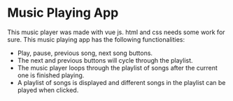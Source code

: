 # Music Playing App
This music player was made with vue js. html and css needs some work for sure.
This music playing app has the following functionalities:
- Play, pause, previous song, next song buttons.
- The next and previous buttons will cycle through the playlist.
- The music player loops through the playlist of songs after the current one is finished playing.
- A playlist of songs is displayed and different songs in the playlist can be played when clicked.
